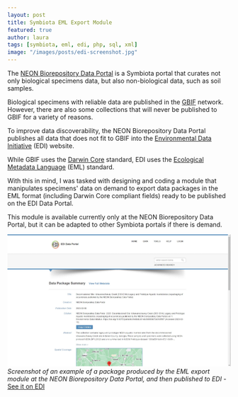 ```yaml
---
layout: post
title: Symbiota EML Export Module
featured: true
author: laura
tags: [symbiota, eml, edi, php, sql, xml]
image: "/images/posts/edi-screenshot.jpg"
---
```


The [NEON Biorepository Data Portal](https://biorepo.neonscience.org/) is a Symbiota portal that curates not only biological specimens data, but also non-biological data, such as soil samples. 

Biological specimens with reliable data are published in the [GBIF](https://www.gbif.org/) network. However, there are also some collections that will never be published to GBIF for a variety of reasons.

To improve data discoverability, the NEON Biorepository Data Portal publishes all data that does not fit to GBIF into the [Environmental Data Initiative](https://environmentaldatainitiative.org/) (EDI) website.

While GBIF uses the [Darwin Core](https://dwc.tdwg.org/) standard, EDI uses the [Ecological Metadata Language](https://eml.ecoinformatics.org/) (EML) standard.

With this in mind, I was tasked with designing and coding a module that manipulates specimens' data on demand to export data packages in the EML format (including Darwin Core compliant fields) ready to be published on the EDI Data Portal.

This module is available currently only at the NEON Biorepository Data Portal, but it can be adapted to other Symbiota portals if there is demand.

![Symbiota EML Export Module Screenshot](/images/posts/edi-screenshot.jpg)
_Screenshot of an example of a package produced by the EML export module at the NEON Biorepository Data Portal, and then published to EDI_ - [See it on EDI](https://portal.edirepository.org/nis/mapbrowse?scope=edi&identifier=1312&revision=1)